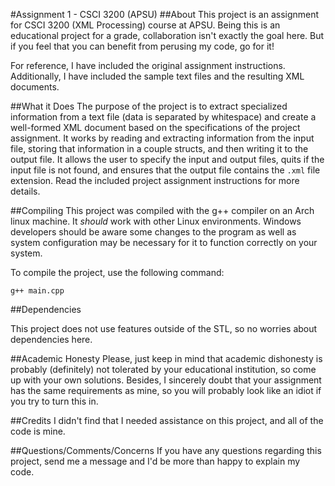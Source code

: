 #Assignment 1 - CSCI 3200 (APSU)
##About
This project is an assignment for CSCI 3200 (XML Processing) course at APSU. Being this is an educational project for a grade, collaboration isn't exactly the goal here. But if you feel that you can benefit from perusing my code, go for it! 

For reference, I have included the original assignment instructions. Additionally, I have included the sample text files and the resulting XML documents.

##What it Does
The purpose of the project is to extract specialized information from a text file (data is separated by whitespace) and create a well-formed XML document based on the specifications of the project assignment. It works by reading and extracting information from the input file, storing that information in a couple structs, and then writing it to the output file. It allows the user to specify the input and output files, quits if the input file is not found, and ensures that the output file contains the `.xml` file extension. Read the included project assignment instructions for more details.

##Compiling
This project was compiled with the g++ compiler on an Arch linux machine. It *should* work with other Linux environments. Windows developers should be aware some changes to the program as well as system configuration may be necessary for it to function correctly on your system. 

To compile the project, use the following command:

`g++ main.cpp`

##Dependencies

This project does not use features outside of the STL, so no worries about dependencies here.

##Academic Honesty
Please, just keep in mind that academic dishonesty is probably (definitely) not tolerated by your educational institution, so come up with your own solutions. Besides, I sincerely doubt that your assignment has the same requirements as mine, so you will probably look like an idiot if you try to turn this in.

##Credits
I didn't find that I needed assistance on this project, and all of the code is mine.

##Questions/Comments/Concerns
If you have any questions regarding this project, send me a message and I'd be more than happy to explain my code.
